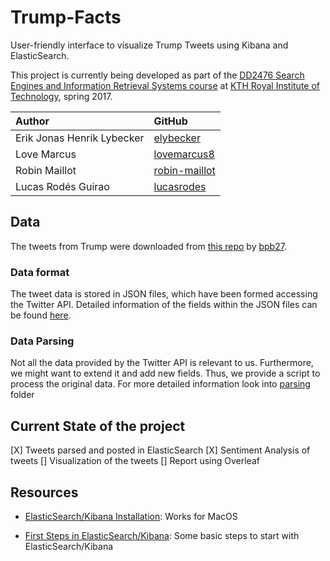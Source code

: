 # Trump-Facts

User-friendly interface to visualize Trump Tweets using Kibana and ElasticSearch.

This project is currently being developed as part of the [DD2476 Search Engines and Information Retrieval Systems course](https://www.kth.se/student/kurser/kurs/DD2476?l=en) at [KTH Royal Institute of Technology](http://kth.se), spring 2017.

| Author              		 | GitHub                                            |
|:---------------------------|:--------------------------------------------------|
| Erik Jonas Henrik Lybecker | [elybecker](https://github.com/elybecker) 		 |
| Love Marcus 				 | [lovemarcus8](https://github.com/lovemarcus8)     |
| Robin Maillot   			 | [robin-maillot](https://github.com/robin-maillot) |
| Lucas Rodés Guirao  		 | [lucasrodes](https://github.com/lucasrodes)       |


## Data

The tweets from Trump were downloaded from [this repo](https://github.com/bpb27/trump_tweet_data_archive) by [bpb27](https://github.com/bpb27/trump_tweet_data_archive).

### Data format

The tweet data is stored in JSON files, which have been formed accessing the Twitter API. Detailed information of the fields within the JSON files can be found [here](https://dev.twitter.com/overview/api/tweets).

### Data Parsing

Not all the data provided by the Twitter API is relevant to us. Furthermore, we might want to extend it and add new fields. Thus, we provide a script to process the original data. For more detailed information look into [parsing](parsing) folder 

## Current State of the project

[X] Tweets parsed and posted in ElasticSearch 
[X] Sentiment Analysis of tweets
[] Visualization of the tweets
[] Report using Overleaf


## Resources

- [ElasticSearch/Kibana Installation](https://github.com/lucasrodes/ES-gettingstarted/blob/master/INSTALLATION.md): Works for MacOS

- [First Steps in ElasticSearch/Kibana](https://github.com/lucasrodes/ES-gettingstarted/blob/master/firststeps.md): Some basic steps to start with ElasticSearch/Kibana
